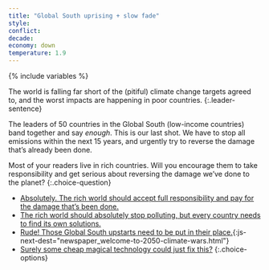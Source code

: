 ```yaml
---
title: "Global South uprising + slow fade"
style: 
conflict: 
decade: 
economy: down
temperature: 1.9
---
```


{% include variables %}

The world is falling far short of the (pitiful) climate change targets agreed to, and the worst impacts are happening in poor countries.
{:.leader-sentence}

The leaders of 50 countries in the Global South (low-income countries) band together and say *enough*. This is our last shot. We have to stop all emissions within the next 15 years, and urgently try to reverse the damage that’s already been done.

Most of your readers live in rich countries. Will you encourage them to take responsibility and get serious about reversing the damage we’ve done to the planet?
{:.choice-question}

- [Absolutely. The rich world should accept full responsibility and pay for the damage that’s been done.](chapter_late-stage-designer-planet.html)
- [The rich world should absolutely stop polluting, but every country needs to find its own solutions.](chapter_patchwork-of-solutions.html)
- [Rude! Those Global South upstarts need to be put in their place.](part-page_2050.html){:js-next-dest="newspaper_welcome-to-2050-climate-wars.html"}
- [Surely some cheap magical technology could just fix this?](chapter_lucky-procrastinator.html)
{:.choice-options}
